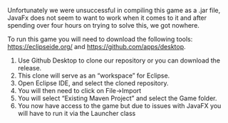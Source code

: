 Unfortunately we were unsuccessful in compiling this game as a .jar file, JavaFx does not seem to want to work when it comes to it and after spending over four hours on trying to solve this, we got nowhere.

To run this game you will need to download the following tools: https://eclipseide.org/ and https://github.com/apps/desktop.

1. Use Github Desktop to clone our repository or you can download the release.
2. This clone will serve as an “workspace” for Eclipse.
3. Open Eclipse IDE, and select the cloned repository.
4. You will then need to click on File->Import
5. You will select “Existing Maven Project” and select the Game folder.
6. You now have access to the game but due to issues with JavaFX you will have to run it via the Launcher class
